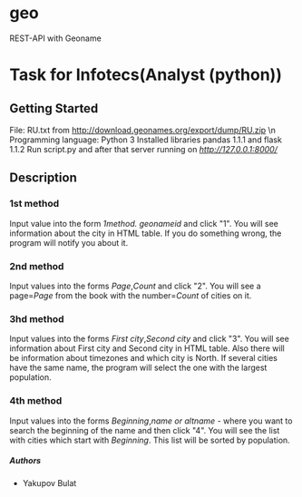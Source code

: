 # geo
REST-API with Geoname
# Task for Infotecs(Analyst (python))
## Getting Started
File: RU.txt from http://download.geonames.org/export/dump/RU.zip \n
Programming language: Python 3
Installed libraries pandas 1.1.1 and flask 1.1.2
Run script.py and after that server running on *http://127.0.0.1:8000/*
## Description
### 1st method
Input value into the form *1method. geonameid* and click "1".
You will see information about the city in HTML table. If you do something wrong, the program will notify you about it.
### 2nd method
Input values into the forms *Page*,*Count* and click "2".
You will see a page=*Page* from the book with the number=*Count* of cities on it.
### 3hd method
Input values into the forms *First city*,*Second city* and click "3". 
You will see information about First city and Second city in HTML table. Also there will be information about timezones and which city is North. If several cities have the same name, the program will select the one with the largest population.
### 4th method
Input values into the forms *Beginning*,*name or altname* - where you want to search the beginning of the name and then click "4".
You will see the list with cities which start with *Beginning*. 
This list will be sorted by population.
##### Authors
- Yakupov Bulat
